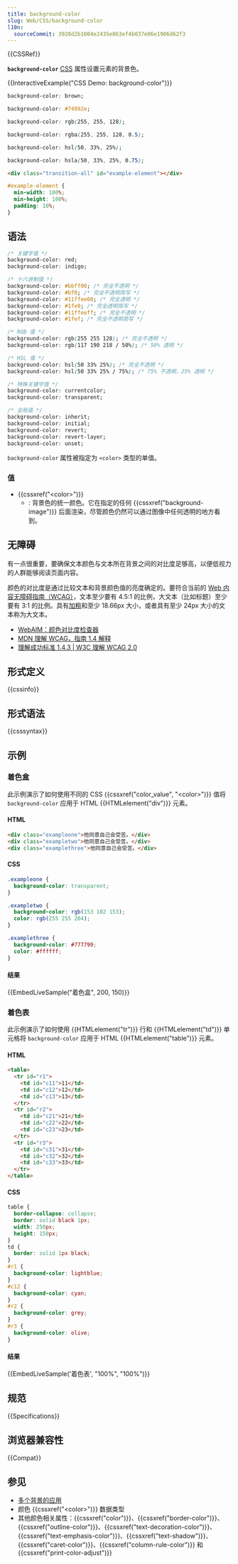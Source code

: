 ```yaml
---
title: background-color
slug: Web/CSS/background-color
l10n:
  sourceCommit: 3928d2b1004e2435e063ef4b037e06e1906d62f3
---
```


{{CSSRef}}

**`background-color`** [CSS](/zh-CN/docs/Web/CSS) 属性设置元素的背景色。

{{InteractiveExample("CSS Demo: background-color")}}

```css interactive-example-choice
background-color: brown;
```

```css interactive-example-choice
background-color: #74992e;
```

```css interactive-example-choice
background-color: rgb(255, 255, 128);
```

```css interactive-example-choice
background-color: rgba(255, 255, 128, 0.5);
```

```css interactive-example-choice
background-color: hsl(50, 33%, 25%);
```

```css interactive-example-choice
background-color: hsla(50, 33%, 25%, 0.75);
```

```html interactive-example
<div class="transition-all" id="example-element"></div>
```

```css interactive-example
#example-element {
  min-width: 100%;
  min-height: 100%;
  padding: 10%;
}
```

## 语法

```css
/* 关键字值 */
background-color: red;
background-color: indigo;

/* 十六进制值 */
background-color: #bbff00; /* 完全不透明 */
background-color: #bf0; /* 完全不透明简写 */
background-color: #11ffee00; /* 完全透明 */
background-color: #1fe0; /* 完全透明简写 */
background-color: #11ffeeff; /* 完全不透明 */
background-color: #1fef; /* 完全不透明简写 */

/* RGB 值 */
background-color: rgb(255 255 128); /* 完全不透明 */
background-color: rgb(117 190 218 / 50%); /* 50% 透明 */

/* HSL 值 */
background-color: hsl(50 33% 25%); /* 完全不透明 */
background-color: hsl(50 33% 25% / 75%); /* 75% 不透明，25% 透明 */

/* 特殊关键字值 */
background-color: currentcolor;
background-color: transparent;

/* 全局值 */
background-color: inherit;
background-color: initial;
background-color: revert;
background-color: revert-layer;
background-color: unset;
```

`background-color` 属性被指定为 `<color>` 类型的单值。

### 值

- {{cssxref("&lt;color&gt;")}}
  - : 背景色的统一颜色。它在指定的任何 {{cssxref("background-image")}} 后面渲染，尽管颜色仍然可以通过图像中任何透明的地方看到。

## 无障碍

有一点很重要，要确保文本颜色与文本所在背景之间的对比度足够高，以便低视力的人群能够阅读页面内容。

颜色的对比度是通过比较文本和背景颜色值的亮度确定的。要符合当前的 [Web 内容无障碍指南（WCAG）](https://www.w3.org/WAI/intro/wcag)，文本至少要有 4.5:1 的比例，大文本（比如标题）至少要有 3:1 的比例。具有[加粗](/zh-CN/docs/Web/CSS/font-weight)和至少 18.66px 大小，或者具有至少 24px 大小的文本称为大文本。

- [WebAIM：颜色对比度检查器](https://webaim.org/resources/contrastchecker/)
- [MDN 理解 WCAG，指南 1.4 解释](/zh-CN/docs/Web/Accessibility/Understanding_WCAG/Perceivable#Guideline_1.4_Make_it_easier_for_users_to_see_and_hear_content_including_separating_foreground_from_background)
- [理解成功标准 1.4.3 | W3C 理解 WCAG 2.0](https://www.w3.org/TR/UNDERSTANDING-WCAG20/visual-audio-contrast-contrast.html)

## 形式定义

{{cssinfo}}

## 形式语法

{{csssyntax}}

## 示例

### 着色盒

此示例演示了如何使用不同的 CSS {{cssxref("color_value", "&lt;color&gt;")}} 值将 `background-color` 应用于 HTML {{HTMLelement("div")}} 元素。

#### HTML

```html
<div class="exampleone">他同意自己会受苦。</div>
<div class="exampletwo">他同意自己会受苦。</div>
<div class="examplethree">他同意自己会受苦。</div>
```

#### CSS

```css
.exampleone {
  background-color: transparent;
}

.exampletwo {
  background-color: rgb(153 102 153);
  color: rgb(255 255 204);
}

.examplethree {
  background-color: #777799;
  color: #ffffff;
}
```

#### 结果

{{EmbedLiveSample("着色盒", 200, 150)}}

### 着色表

此示例演示了如何使用 {{HTMLelement("tr")}} 行和 {{HTMLelement("td")}} 单元格将 `background-color` 应用于 HTML {{HTMLelement("table")}} 元素。

#### HTML

```html
<table>
  <tr id="r1">
    <td id="c11">11</td>
    <td id="c12">12</td>
    <td id="c13">13</td>
  </tr>
  <tr id="r2">
    <td id="c21">21</td>
    <td id="c22">22</td>
    <td id="c23">23</td>
  </tr>
  <tr id="r3">
    <td id="c31">31</td>
    <td id="c32">32</td>
    <td id="c33">33</td>
  </tr>
</table>
```

#### CSS

```css
table {
  border-collapse: collapse;
  border: solid black 1px;
  width: 250px;
  height: 150px;
}
td {
  border: solid 1px black;
}
#r1 {
  background-color: lightblue;
}
#c12 {
  background-color: cyan;
}
#r2 {
  background-color: grey;
}
#r3 {
  background-color: olive;
}
```

#### 结果

{{EmbedLiveSample('着色表', "100%", "100%")}}

## 规范

{{Specifications}}

## 浏览器兼容性

{{Compat}}

## 参见

- [多个背景的应用](/zh-CN/docs/Web/CSS/CSS_backgrounds_and_borders/Using_multiple_backgrounds)
- 颜色 {{cssxref("&lt;color&gt;")}} 数据类型
- 其他颜色相关属性：{{cssxref("color")}}、{{cssxref("border-color")}}、{{cssxref("outline-color")}}、{{cssxref("text-decoration-color")}}、{{cssxref("text-emphasis-color")}}、{{cssxref("text-shadow")}}、{{cssxref("caret-color")}}、{{cssxref("column-rule-color")}} 和 {{cssxref("print-color-adjust")}}
